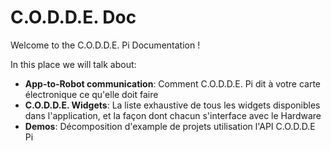 <!-- ---
sidebar-position: 1
--- -->

# C.O.D.D.E. Doc

Welcome to the C.O.D.D.E. Pi Documentation !

In this place we will talk about:

- **App-to-Robot communication**: Comment C.O.D.D.E. Pi dit à votre carte électronique ce qu'elle doit faire
- **C.O.D.D.E. Widgets**: La liste exhaustive de tous les widgets disponibles dans l'application, et la façon dont chacun s'interface avec le Hardware
- **Demos**: Décomposition d'example de projets utilisation l'API C.O.D.D.E Pi
